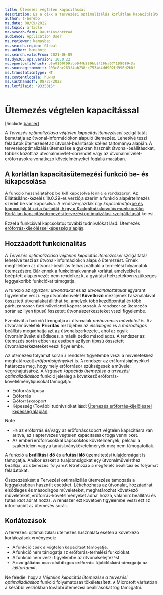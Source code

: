 ```yaml
---
title: Ütemezés végtelen kapacitással
description: Ez a cikk a tervezési optimalizálás korlátlan kapacitásütemezésével kapcsolatban tartalmaz tájékoztatást. Az aktuális funkciókorlátozásokat is leírja.
author: t-benebo
ms.date: 08/09/2022
ms.topic: article
ms.search.form: RouteInventProd
audience: Application User
ms.reviewer: kamaybac
ms.search.region: Global
ms.author: benebotg
ms.search.validFrom: 2021-06-09
ms.dyn365.ops.version: 10.0.22
ms.openlocfilehash: c6e0190899abb544b559bb5f26ba974155989c3a
ms.sourcegitcommit: 203c8bc263f4ab238cc7534d4dd902fd996d2b0f
ms.translationtype: MT
ms.contentlocale: hu-HU
ms.lasthandoff: 08/23/2022
ms.locfileid: "9335315"
---
```

# <a name="scheduling-with-infinite-capacity"></a>Ütemezés végtelen kapacitással

[!include [banner](../../includes/banner.md)]

A *Tervezés optimalizálása végtelen kapacitásütemezéssel* szolgáltatás bemutatja az útvonal-információkon alapuló ütemezést. Lehetővé teszi feladatok ütemezését az útvonal-beállítások széles tartománya alapján. A tervezésoptimalizálás ütemezése a gyakran használt útvonal-beállításokat, többek között az útvonalművelet-sorrendet vagy az útvonalművelet-erőforrásokra vonatkozó követelményeket foglalja magában.

## <a name="turn-the-infinite-capacity-scheduling-feature-on-or-off"></a>A korlátlan kapacitásütemezési funkció be- és kikapcsolása

A funkció használatához be kell kapcsolva lennie a rendszeren. Az Ellátásilánc-kezelés 10.0.29-es verziója szerint a funkció alapértelmezés szerint be van kapcsolva. A rendszergazdák úgy *kapcsolhatják*[be és kapcsolják ki ezt a funkciót, hogy a Szolgáltatáskezelés munkaterület Korlátlan kapacitásütemezési tervezési optimalizálási szolgáltatását](../../../fin-ops-core/fin-ops/get-started/feature-management/feature-management-overview.md) keresi.

Ezzel a funkcióval kapcsolatos további tudnivalókat lásd: [Ütemezés erőforrás-kijelöléssel képesség alapján](capability-based-scheduling.md).

## <a name="added-functionality"></a>Hozzáadott funkcionalitás

A *Tervezés optimalizálása végtelen kapacitásütemezéssel* szolgáltatás lehetővé teszi az útvonal-információkon alapuló ütemezést. Ennek megfelelően az útvonal-beállítás felhasználható a termelési folyamatok ütemezésére. Bár ennek a funkciónak vannak korlátai, amelyekkel a beépített alaptervezés nem rendelkezik, a gyártási helyzetekben szükséges leggyakoribb funkciókat támogatja.

A funkció az *egyszerű útvonalakat* és az *útvonalhálózatokat* egyaránt figyelembe veszi. Egy útvonalművelet **Következő** mezőjének használatával összetett útvonalakat állíthat be, amelyek több kezdőponttal és több párhuzamosan futó művelettel kapcsolatosak. A rendszer az ütemezés során az ilyen típusú összetett útvonalszerkezeteket veszi figyelembe.

Ezenkívül a funkció támogatja az útvonalak *párhuzamos műveleteit* is. Az útvonalműveletek **Prioritás** mezőjében az *elsődleges* és a *másodlagos* beállítás megadhatja azt az útvonalszerkezetet, ahol az egyik útvonalművelet elsődleges, a másik pedig másodlagos. A rendszer az ütemezés során ebben az esetben az ilyen típusú összetett útvonalszerkezeteket veszi figyelembe.

Az ütemezési folyamat során a rendszer figyelembe veszi a műveletekhez meghatározott *erőforrásigényeket* is. A rendszer az erőforrásigényekkel határozza meg, hogy mely erőforrások szükségesek a művelet végrehajtásához. A *Végtelen kapacitás ütemezése a tervezési optimalizáláshoz* funkció jelenleg a következő erőforrás-követelménytípusokat támogatja:

- Erőforrás típusa
- Erőforrás
- Erőforráscsoport
- Képesség (További tudnivalókat lásd: [Ütemezés erőforrás-kijelöléssel képesség alapján](capability-based-scheduling.md).)

> [!NOTE]
>
> - Ha az erőforrás és/vagy az erőforráscsoport végtelen kapacitásra van állítva, az alaptervezés végtelen kapacitásnak fogja venni őket.
> - Az emberi erőforrásokkal kapcsolatos követelmények, például a szakértelem vagy a tanúsítványkövetelmények még nem támogatottak.

A funkció a **beállítási idő** és a **futási idő** üzemeltetési tulajdonságait is támogatja. Amikor ezeket a tulajdonságokat egy útvonalművelethez beállítja, az ütemezési folyamat létrehozza a megfelelő beállítási és folyamat feladatokat.

Összegzésként a Tervezési optimalizálás ütemezése támogatja a leggyakrabban használt eseteket. Létrehozhatja az útvonalat, hozzáadhat elsődleges és másodlagos műveleteket, meghatározhat következő műveleteket, erőforrás-követelményeket adhat hozzá, valamint beállítási és futási időt adhat hozzá. A rendszer ezt követően figyelembe veszi ezt az információt az ütemezés során.

## <a name="limitations"></a>Korlátozások

A tervezési optimalizálási ütemezés használata esetén a következő korlátozások érvényesek:

- A funkció csak a végtelen kapacitást támogatja.
- A funkció nem támogatja az erőforrás-terhelési funkciókat.
- A funkció nem veszi figyelembe az útvonalselejtezést.
- A szolgáltatás csak elsődleges erőforrás-kijelölésként támogatja az *időtartamot*.

Ne feledje, hogy a *Végtelen kapacitás ütemezése a tervezési optimalizáláshoz* funkció folyamatosan tökéletesített. A Microsoft várhatóan a későbbi verziókban további ütemezési beállításokat fog támogatni.
